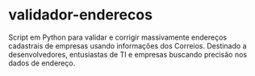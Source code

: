 # validador-enderecos
Script em Python para validar e corrigir massivamente endereços cadastrais de empresas usando informações dos Correios. Destinado a desenvolvedores, entusiastas de TI e empresas buscando precisão nos dados de endereço.
